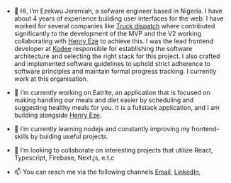 - 👋 Hi,
I’m Ezekwu Jeremiah, a sofware engineer based in Nigeria. I have about 4 years of experience building user interfaces for the web. I have worked for several companies like  [Truck dispatch](https://www.gettruckdispatch.com/) where contributed significantly to the development of the MVP and the V2 working collaborating with [Henry Eze](https://github.com/god-of-js) to achieve this. I was the lead frontend developer at [Kodee](https://kodee-marketing.vercel.app/) responsible for establishing the software architecture and selecting the right stack for this project. I 
also crafted and implemented software guidelines to uphold strict adherence to software principles and maintain formal progress 
tracking. I currently work at this organisation.


- 🔭 I’m currently working on Eatrite, an application that is focused on making handling our meals and diet easier by scheduling and suggesting healthy meals for you. It is a fullstack application, and I am building alongside [Henry Eze](https://github.com/god-of-js).
  
- 🌱 I’m currently learning nodejs and constantly improving my frontend-skills by buiding useful projects.
- 💞️ I’m looking to collaborate on interesting projects that utilize React, Typescript, Firebase, Next.js, e.t.c
- 📫 You can reach me via the following channels  [Email](mailto:ezekwujerry@gmail.com), [LinkedIn](www.linkedin.com/in/jerry-ezekwu), 

<!---
Ezekwu/Ezekwu is a ✨ special ✨ repository because its `README.md` (this file) appears on your GitHub profile.
You can click the Preview link to take a look at your changes.
--->

